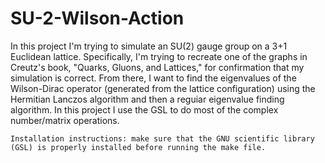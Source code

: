 # SU-2-Wilson-Action
In this project I'm trying to simulate an SU(2) gauge group on a 3+1 Euclidean lattice. Specifically, I'm trying to recreate one of the graphs in Creutz's book, "Quarks, Gluons, and Lattices," for confirmation that my simulation is correct. From there, I want to find the eigenvalues of the Wilson-Dirac operator (generated from the lattice configuration) using the Hermitian Lanczos algorithm and then a reguiar eigenvalue finding algorithm. In this project I use the GSL to do most of the complex number/matrix operations.  

    Installation instructions: make sure that the GNU scientific library (GSL) is properly installed before running the make file. 
